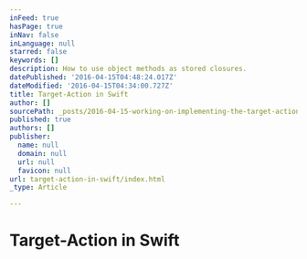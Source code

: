 ```yaml
---
inFeed: true
hasPage: true
inNav: false
inLanguage: null
starred: false
keywords: []
description: How to use object methods as stored closures.
datePublished: '2016-04-15T04:48:24.017Z'
dateModified: '2016-04-15T04:34:00.727Z'
title: Target-Action in Swift
author: []
sourcePath: _posts/2016-04-15-working-on-implementing-the-target-action-cocoa-design-patte.md
published: true
authors: []
publisher:
  name: null
  domain: null
  url: null
  favicon: null
url: target-action-in-swift/index.html
_type: Article

---
```

# Target-Action in Swift